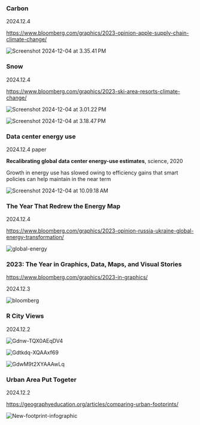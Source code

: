 ### Carbon

2024.12.4

https://www.bloomberg.com/graphics/2023-opinion-apple-supply-chain-climate-change/

![Screenshot 2024-12-04 at 3.35.41 PM](img/carbon-per-capita.png)

### Snow

2024.12.4

https://www.bloomberg.com/graphics/2023-ski-area-resorts-climate-change/

![Screenshot 2024-12-04 at 3.01.22 PM](img/snow-cam.png)



![Screenshot 2024-12-04 at 3.18.47 PM](img/winter-olympics.png)



### Data center energy use

2024.12.4 paper

**Recalibrating global data center energy-use estimates**, science, 2020

Growth in energy use has slowed owing to efficiency gains that smart policies can help maintain in the near term

![Screenshot 2024-12-04 at 10.09.18 AM](img/data-center.png)



### The Year That Redrew the Energy Map

2024.12.4

https://www.bloomberg.com/graphics/2023-opinion-russia-ukraine-global-energy-transformation/

![global-energy](img/global-energy.png)

### 2023: The Year in Graphics, Data, Maps, and Visual Stories

https://www.bloomberg.com/graphics/2023-in-graphics/

2024.12.3

![bloomberg](img/bloomberg.png)

### R City Views

2024.12.2

![Gdnw-TQX0AEqDV4](img/Gdnw-TQX0AEqDV4.jpeg)

![Gdtkdq-XQAAxf69](img/Gdtkdq-XQAAxf69.jpeg)

![GdwM9t2XYAAAwLq](img/GdwM9t2XYAAAwLq.jpeg)





### Urban Area Put Togeter

2024.12.2

https://geographyeducation.org/articles/comparing-urban-footprints/

![New-footprint-infographic](img/New-footprint-infographic.png)